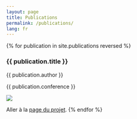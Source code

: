 ```yaml
---
layout: page
title: Publications
permalink: /publications/
lang: fr
---
```


{% for publication in site.publications reversed %}
  <h3>{{ publication.title }}</h3>
  <p>{{ publication.author }}</p>
  <p>{{ publication.conference }}</p>
  <img src="{{ publication.teaser }}">
  
  Aller à la <a href="{{ publication.url }}">page du projet</a>.
{% endfor %}
